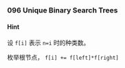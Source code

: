 ### 096 Unique Binary Search Trees

#### Hint

设 `f[i]` 表示 `n=i` 时的种类数。

枚举根节点， `f[i] += f[left]*f[right]` 

